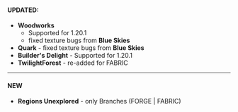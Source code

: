 #### UPDATED:
- **Woodworks** 
  - Supported for 1.20.1
  - fixed texture bugs from **Blue Skies**
- **Quark** - fixed texture bugs from **Blue Skies**
- **Builder's Delight** - Supported for 1.20.1
- **TwilightForest** - re-added for FABRIC 
---
#### NEW
- **Regions Unexplored** - only Branches (FORGE | FABRIC) 